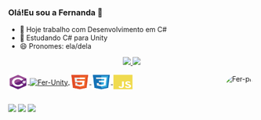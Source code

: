### Olá!Eu sou a Fernanda 👋

- 🔭 Hoje trabalho com Desenvolvimento em C#
- 🌱 Estudando C# para Unity 
- 😄 Pronomes: ela/dela

<div align="center">
  <a href="https://github.com/fmsouzaa">
  <img height="180em" src="https://github-readme-stats.vercel.app/api?username=fmsouzaa&show_icons=true&theme=dark&include_all_commits=true&count_private=true"/>
  <img height="180em" src="https://github-readme-stats.vercel.app/api/top-langs/?username=fmsouzaa&layout=compact&langs_count=7&theme=dark"/>
</div>
<div style="display: inline_block"><br>
  <img align="center" alt="Fer-Csharp" height="30" width="40" src="https://raw.githubusercontent.com/devicons/devicon/master/icons/csharp/csharp-original.svg">
  <img align="center" alt="Fer-Unity" height="30" width="40" src="https://files.rubixdev.de/logos/unity.svg">
  <img align="center" alt="Fer-HTML" height="30" width="40" src="https://raw.githubusercontent.com/devicons/devicon/master/icons/html5/html5-original.svg">
  <img align="center" alt="Fer-CSS" height="30" width="40" src="https://raw.githubusercontent.com/devicons/devicon/master/icons/css3/css3-original.svg">
  <img align="center" alt="Fer-Js" height="30" width="40" src="https://raw.githubusercontent.com/devicons/devicon/master/icons/javascript/javascript-plain.svg">
  <img align="right" alt="Fer-pic" height="150" style="border-radius:50px;" src="https://picrew.me/shareImg/org/202206/338224_LB1N7lKG.png">
</div>
  
  ##
 
<div> 
  <a href="https://www.instagram.com/_fmsouza" target="_blank"><img src="https://img.shields.io/badge/-Instagram-%23E4405F?style=for-the-badge&logo=instagram&logoColor=white" target="_blank"></a>
 <a href="https://discordapp.com/users/345395864451153920" target="_blank"><img src="https://img.shields.io/badge/Discord-7289DA?style=for-the-badge&logo=discord&logoColor=white" target="_blank"></a> 
  <a href="https://www.linkedin.com/in/fernanda-ms" target="_blank"><img src="https://img.shields.io/badge/-LinkedIn-%230077B5?style=for-the-badge&logo=linkedin&logoColor=white" target="_blank"></a> 
 
 
</div>
  

          
